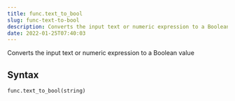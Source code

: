 ```yaml
---
title: func.text_to_bool
slug: func-text-to-bool
description: Converts the input text or numeric expression to a Boolean value
date: 2022-01-25T07:40:03
---
```


Converts the input text or numeric expression to a Boolean value

## Syntax
```python
func.text_to_bool(string)
```
